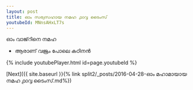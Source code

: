 ```yaml
---
layout: post
title: ഓം സര്വസഹായ നമഹ ൧൦൮ ടൈംസ്
youtubeId: MNnsAHxLT7s
---
```

 
 
 ഓം വാജ്‌റിനെ നമഹ 
 
 -  ആരാണ് വജ്രം പോലെ കഠിനൻ 
 
  
 
  
 
 
 
 
 
 


{% include youtubePlayer.html id=page.youtubeId %}
 
[Next]({{ site.baseurl }}{% link  split2/_posts/2016-04-28-ഓം മഹാമായായ നമഹ ൧൦൮ ടൈംസ്.md%})
 
